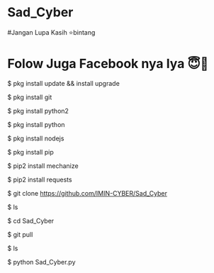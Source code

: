 # Sad_Cyber
#Jangan Lupa Kasih ⭐bintang
# Folow Juga Facebook nya Iya 😇🙏

$ pkg install update && install upgrade

$ pkg install git

$ pkg install python2 

$ pkg install python

$ pkg install nodejs

$ pkg install pip

$ pip2 install mechanize

$ pip2 install requests

$ git clone https://github.com/IMIN-CYBER/Sad_Cyber

$ ls

$ cd Sad_Cyber

$ git pull

$ ls

$ python Sad_Cyber.py
